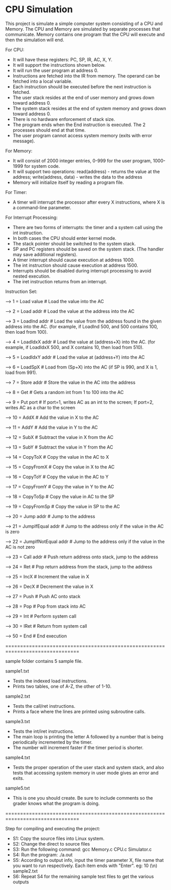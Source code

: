 # CPU Simulation

This project is simulate a simple computer system consisting of a CPU and Memory. The CPU and Memory are simulated by separate processes that communicate. Memory contains one program that the CPU will execute and then the simulation will end.


For CPU:

- It will have these registers:  PC, SP, IR, AC, X, Y.
- It will support the instructions shown below.
- It will run the user program at address 0.
- Instructions are fetched into the IR from memory. The operand can be fetched into a local variable.
- Each instruction should be executed before the next instruction is fetched.
- The user stack resides at the end of user memory and grows down toward address 0.
- The system stack resides at the end of system memory and grows down toward address 0.
- There is no hardware enforcement of stack size.
- The program ends when the End instruction is executed. The 2 processes should end at that time.
- The user program cannot access system memory (exits with error message).

For Memory:
- It will consist of 2000 integer entries, 0-999 for the user program, 1000-1999 for system code.
- It will support two operations:
       read(address) - returns the value at the address; 
       write(address, data) - writes the data to the address  
- Memory will initialize itself by reading a program file.

For Timer:
- A timer will interrupt the processor after every X instructions, where X is a command-line parameter.

For Interrupt Processing:
- There are two forms of interrupts:  the timer and a system call using the int instruction.
- In both cases the CPU should enter kernel mode.
- The stack pointer should be switched to the system stack.
- SP and PC registers should be saved on the system stack. (The handler may save additional registers). 
- A timer interrupt should cause execution at address 1000.
- The int instruction should cause execution at address 1500.
- Interrupts should be disabled during interrupt processing to avoid nested execution.
- The iret instruction returns from an interrupt.
     
Instruction Set:

--> 1 = Load value                  # Load the value into the AC

--> 2 = Load addr                   # Load the value at the address into the AC
    
--> 3 = LoadInd addr                # Load the value from the address found in the given address into the AC. (for example, if LoadInd 500, and 500 contains 100, then load from 100).   
                                    
--> 4 = LoadIdxX addr               # Load the value at (address+X) into the AC. (for example, if LoadIdxX 500, and X contains 10, then load from 510).
                                    
--> 5 = LoadIdxY addr               # Load the value at (address+Y) into the AC
    
--> 6 = LoadSpX                     # Load from (Sp+X) into the AC (if SP is 990, and X is 1, load from 991).
    
--> 7 = Store addr                  # Store the value in the AC into the address
    
--> 8 = Get                         # Gets a random int from 1 to 100 into the AC
    
--> 9 = Put port                    # If port=1, writes AC as an int to the screen; If port=2, writes AC as a char to the screen
                                    
--> 10 = AddX                        # Add the value in X to the AC
   
--> 11 = AddY                        # Add the value in Y to the AC
   
--> 12 = SubX                        # Subtract the value in X from the AC
   
--> 13 = SubY                        # Subtract the value in Y from the AC
   
--> 14 = CopyToX                     # Copy the value in the AC to X
   
--> 15 = CopyFromX                   # Copy the value in X to the AC
   
--> 16 = CopyToY                     # Copy the value in the AC to Y
   
--> 17 = CopyFromY                   # Copy the value in Y to the AC
   
--> 18 = CopyToSp                    # Copy the value in AC to the SP
   
--> 19 = CopyFromSp                  # Copy the value in SP to the AC
   
--> 20 = Jump addr                   # Jump to the address
   
--> 21 = JumpIfEqual addr            # Jump to the address only if the value in the AC is zero
   
--> 22 = JumpIfNotEqual addr         # Jump to the address only if the value in the AC is not zero
   
--> 23 = Call addr                   # Push return address onto stack, jump to the address
   
--> 24 = Ret                         # Pop return address from the stack, jump to the address
   
--> 25 = IncX                        # Increment the value in X
   
--> 26 = DecX                        # Decrement the value in X
   
--> 27 = Push                        # Push AC onto stack
   
--> 28 = Pop                         # Pop from stack into AC
   
--> 29 = Int                         # Perform system call
   
--> 30 = IRet                        # Return from system call
   
--> 50 = End	                       # End execution

===============================================================================

sample folder contains 5 sample file. 

sample1.txt 
- Tests the indexed load instructions.
- Prints two tables, one of A-Z, the other of 1-10.

sample2.txt
- Tests the call/ret instructions.
- Prints a face where the lines are printed using subroutine calls.

sample3.txt 
- Tests the int/iret instructions.
- The main loop is printing the letter A followed by a number that is being periodically incremented by the timer.
- The number will increment faster if the timer period is shorter.

sample4.txt
- Tests the proper operation of the user stack and system stack, and also tests that accessing system memory in user mode gives an error and exits.

sample5.txt
- This is one you should create.  Be sure to include comments so the grader knows what the program is doing.
   
   
===============================================================================

Step for compiling and executing the project:
- S1: Copy the source files into Linux system.
- S2: Change the direct to source files
- S3: Run the following command: gcc Memory.c CPU.c Simulator.c
- S4: Run the program: ./a.out
- S5: According to output info, input the timer parameter X, file name that you want to run respectively. Each item ends with "Enter".
    eg: 10 (\n)
        sample2.txt
- S6: Repeat S4 for the remaining sample test files to get the various outputs 
